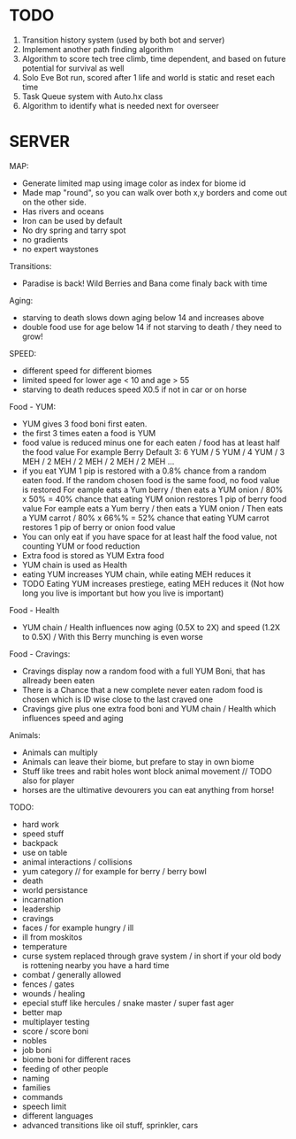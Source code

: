 TODO
====
1. Transition history system (used by both bot and server)
2. Implement another path finding algorithm
3. Algorithm to score tech tree climb, time dependent, and based on future potential for survival as well
4. Solo Eve Bot run, scored after 1 life and world is static and reset each time
5. Task Queue system with Auto.hx class
6. Algorithm to identify what is needed next for overseer



SERVER
======
MAP:
- Generate limited map using image color as index for biome id
- Made map "round", so you can walk over both x,y borders and come out on the other side. 
- Has rivers and oceans  
- Iron can be used by default 
- No dry spring and tarry spot
- no gradients
- no expert waystones

Transitions:
- Paradise is back! Wild Berries and Bana come finaly back with time 

Aging:
- starving to death slows down aging below 14 and increases above  
- double food use for age below 14 if not starving to death / they need to grow!

SPEED:
- different speed for different biomes
- limited speed for lower age < 10 and age > 55
- starving to death reduces speed X0.5 if not in car or on horse

Food - YUM:
- YUM gives 3 food boni first eaten. 
- the first 3 times eaten a food is YUM
- food value is reduced minus one for each eaten / food has at least half the food value
    For example Berry Default 3: 6 YUM / 5 YUM / 4 YUM / 3 MEH / 2 MEH / 2 MEH / 2 MEH / 2 MEH ...
- if you eat YUM 1 pip is restored with a 0.8% chance from a random eaten food. If the random chosen food is the same food, no food value is restored
    For eample eats a Yum berry / then eats a YUM onion / 80%  x 50% = 40% chance that eating YUM onion restores 1 pip of berry food value 
    For eample eats a Yum berry / then eats a YUM onion / Then eats a YUM carrot / 80%  x 66%% = 52% chance that eating YUM carrot restores 1 pip of berry or onion food value   
- You can only eat if you have space for at least half the food value, not counting YUM or food reduction
- Extra food is stored as YUM Extra food
- YUM chain is used as Health 
- eating YUM increases YUM chain, while eating MEH reduces it
- TODO Eating YUM increases prestiege, eating MEH reduces it (Not how long you live is important but how you live is important)

Food - Health
- YUM chain / Health influences now aging (0.5X to 2X) and speed (1.2X to 0.5X) / With this Berry munching is even worse

Food - Cravings:
- Cravings display now a random food with a full YUM Boni, that has allready been eaten
- There is a Chance that a new complete never eaten radom food is chosen which is ID wise close to the last craved one
- Cravings give plus one extra food boni and YUM chain / Health which influences speed and aging


Animals:
- Animals can multiply
- Animals can leave their biome, but prefare to stay in own biome
- Stuff like trees and rabit holes wont block animal movement // TODO also for player
- horses are the ultimative devourers you can eat anything from horse!


TODO:
- hard work
- speed stuff
- backpack
- use on table
- animal interactions / collisions
- yum category // for example for berry / berry bowl
- death
- world persistance 
- incarnation
- leadership
- cravings
- faces / for example hungry / ill
- ill from moskitos
- temperature
- curse system replaced through grave system / in short if your old body is rottening nearby you have a hard time
- combat / generally allowed
- fences / gates
- wounds / healing
- epecial stuff like hercules / snake master / super fast ager 
- better map
- multiplayer testing
- score / score boni
- nobles
- job boni
- biome boni for different races
- feeding of other people
- naming
- families
- commands 
- speech limit
- different languages
- advanced transitions like oil stuff, sprinkler, cars





